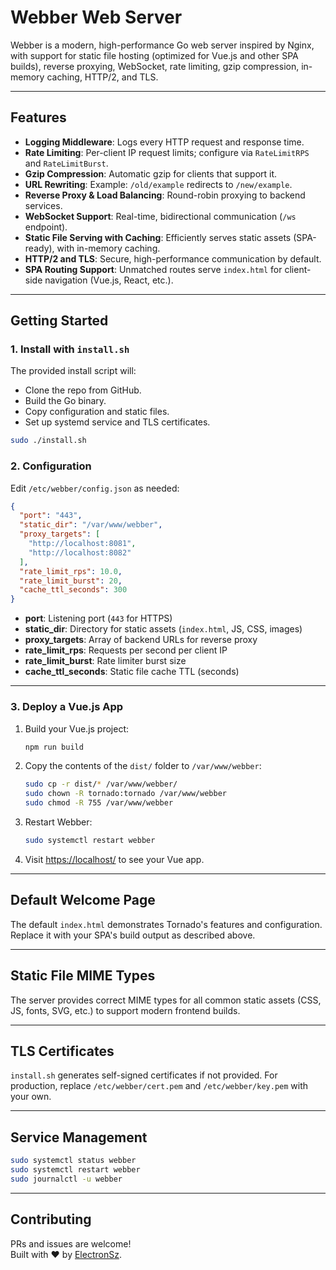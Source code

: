 # Webber Web Server

Webber is a modern, high-performance Go web server inspired by Nginx, with support for static file hosting (optimized for Vue.js and other SPA builds), reverse proxying, WebSocket, rate limiting, gzip compression, in-memory caching, HTTP/2, and TLS.

---

## Features

- **Logging Middleware**: Logs every HTTP request and response time.
- **Rate Limiting**: Per-client IP request limits; configure via `RateLimitRPS` and `RateLimitBurst`.
- **Gzip Compression**: Automatic gzip for clients that support it.
- **URL Rewriting**: Example: `/old/example` redirects to `/new/example`.
- **Reverse Proxy & Load Balancing**: Round-robin proxying to backend services.
- **WebSocket Support**: Real-time, bidirectional communication (`/ws` endpoint).
- **Static File Serving with Caching**: Efficiently serves static assets (SPA-ready), with in-memory caching.
- **HTTP/2 and TLS**: Secure, high-performance communication by default.
- **SPA Routing Support**: Unmatched routes serve `index.html` for client-side navigation (Vue.js, React, etc.).

---

## Getting Started

### 1. **Install with `install.sh`**

The provided install script will:

- Clone the repo from GitHub.
- Build the Go binary.
- Copy configuration and static files.
- Set up systemd service and TLS certificates.

```bash
sudo ./install.sh
```

### 2. **Configuration**

Edit `/etc/webber/config.json` as needed:

```json
{
  "port": "443",
  "static_dir": "/var/www/webber",
  "proxy_targets": [
    "http://localhost:8081",
    "http://localhost:8082"
  ],
  "rate_limit_rps": 10.0,
  "rate_limit_burst": 20,
  "cache_ttl_seconds": 300
}
```

- **port**: Listening port (`443` for HTTPS)
- **static_dir**: Directory for static assets (`index.html`, JS, CSS, images)
- **proxy_targets**: Array of backend URLs for reverse proxy
- **rate_limit_rps**: Requests per second per client IP
- **rate_limit_burst**: Rate limiter burst size
- **cache_ttl_seconds**: Static file cache TTL (seconds)

---

### 3. **Deploy a Vue.js App**

1. Build your Vue.js project:

   ```bash
   npm run build
   ```

2. Copy the contents of the `dist/` folder to `/var/www/webber`:

   ```bash
   sudo cp -r dist/* /var/www/webber/
   sudo chown -R tornado:tornado /var/www/webber
   sudo chmod -R 755 /var/www/webber
   ```

3. Restart Webber:

   ```bash
   sudo systemctl restart webber
   ```

4. Visit [https://localhost/](https://localhost/) to see your Vue app.

---

## **Default Welcome Page**

The default `index.html` demonstrates Tornado's features and configuration. Replace it with your SPA's build output as described above.

---

## **Static File MIME Types**

The server provides correct MIME types for all common static assets (CSS, JS, fonts, SVG, etc.) to support modern frontend builds.

---

## **TLS Certificates**

`install.sh` generates self-signed certificates if not provided. For production, replace `/etc/webber/cert.pem` and `/etc/webber/key.pem` with your own.

---

## **Service Management**

```bash
sudo systemctl status webber
sudo systemctl restart webber
sudo journalctl -u webber
```

---

## **Contributing**

PRs and issues are welcome!  
Built with ❤️ by [ElectronSz](https://github.com/ElectronSz).
